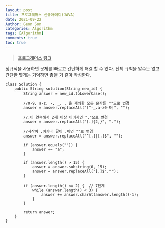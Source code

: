 ```yaml
---
layout: post
title: 프로그래머스 신규아이디(JAVA)
date: 2021-09-22
Author: Geon Son
categories: Algorithm
tags: [Algorithm]
comments: true
toc: true
---
```


> [프로그래머스 링크](https://programmers.co.kr/learn/courses/30/lessons/72410)



정규식을 사용하면 문제를 빠르고 간단하게 해결 할 수 있다.
전체 규칙을 알수는 없고 간단한 몇개는 기억하면 좋을 거 같아 작성한다.

```
class Solution {
    public String solution(String new_id) {
        String answer = new_id.toLowerCase();

        //0-9, a-z, -, _, . 을 제외한 모든 문자를 ""으로 변경
        answer = answer.replaceAll("[^-_.a-z0-9]", "");

        //.이 연속해서 2개 이상 이어지면 "."으로 변경
        answer = answer.replaceAll("[.]{2,}", ".");

        //시작이 .이거나 끝이 .이면 ""로 변경
        answer = answer.replaceAll("^[.]|[.]$", "");    

        if (answer.equals("")) {   
            answer += "a";
        }

        if (answer.length() > 15) {   
            answer = answer.substring(0, 15);
            answer = answer.replaceAll("[.]$","");
        }

        if (answer.length() <= 2) {  // 7단계
            while (answer.length() < 3) {
                answer += answer.charAt(answer.length()-1);
            }
        }

        return answer;
    }
}
```
